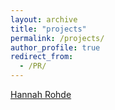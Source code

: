 ```yaml
---
layout: archive
title: "projects"
permalink: /projects/
author_profile: true
redirect_from:
  - /PR/
---
```


[Hannah Rohde](http://www.lel.ed.ac.uk/~hrohde/index.html) 


